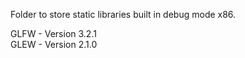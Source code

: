 Folder to store static libraries built in debug mode x86.      

GLFW - Version 3.2.1       
GLEW - Version 2.1.0